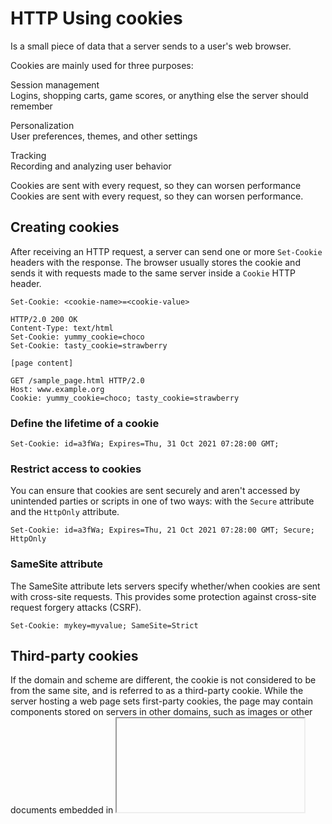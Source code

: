 # HTTP Using cookies 

Is a small piece of data that a server sends to a
user's web browser.

Cookies are mainly used for three purposes:

Session management  
Logins, shopping carts, game scores, or anything else the server should remember

Personalization  
User preferences, themes, and other settings

Tracking  
Recording and analyzing user behavior

Cookies are sent with every request, so they can
worsen performance Cookies are sent with every
request, so they can worsen performance.

## Creating cookies

After receiving an HTTP request, a server can send
one or more `Set-Cookie` headers with the response.
The browser usually stores the cookie and sends it
with requests made to the same server inside a
`Cookie` HTTP header.

```http
Set-Cookie: <cookie-name>=<cookie-value>

HTTP/2.0 200 OK
Content-Type: text/html
Set-Cookie: yummy_cookie=choco
Set-Cookie: tasty_cookie=strawberry

[page content]

GET /sample_page.html HTTP/2.0
Host: www.example.org
Cookie: yummy_cookie=choco; tasty_cookie=strawberry
```

### Define the lifetime of a cookie

```http
Set-Cookie: id=a3fWa; Expires=Thu, 31 Oct 2021 07:28:00 GMT;
```

### Restrict access to cookies

You can ensure that cookies are sent securely and
aren't accessed by unintended parties or scripts
in one of two ways: with the `Secure` attribute and
the `HttpOnly` attribute.

```http
Set-Cookie: id=a3fWa; Expires=Thu, 21 Oct 2021 07:28:00 GMT; Secure; HttpOnly
```

### SameSite attribute

The SameSite attribute lets servers specify
whether/when cookies are sent with cross-site
requests. This provides some protection against
cross-site request forgery attacks (CSRF).

```http
Set-Cookie: mykey=myvalue; SameSite=Strict
```

## Third-party cookies

If the domain and scheme are different, the cookie
is not considered to be from the same site, and is
referred to as a third-party cookie. While the
server hosting a web page sets first-party
cookies, the page may contain components stored on
servers in other domains, such as images or other
documents embedded in <iframe>s. These components
may set third-party cookies.

Typical use cases for third-party cookies include
sharing user profile information or collecting
analytics across different related domains. They
are also often used for advertising and tracking
users across the web.  
